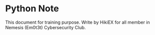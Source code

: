 # Python Note

This document for training purpose.
Write by HikiEX for all member in Nemesis (Em0t3t) Cybersecurity Club.
